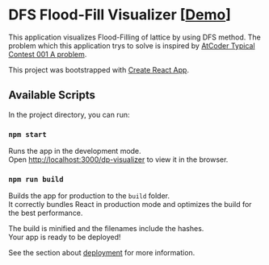 # DFS Flood-Fill Visualizer [[Demo](https://yukiyokotani.github.io/dfs-flood-fill-visualizer/)]


This application visualizes Flood-Filling of lattice by using DFS method.
The problem which this application trys to solve is inspired by [AtCoder Typical Contest 001 A problem](https://atc001.contest.atcoder.jp/tasks/dfs_a).

This project was bootstrapped with [Create React App](https://github.com/facebook/create-react-app).

## Available Scripts

In the project directory, you can run:

### `npm start`

Runs the app in the development mode.<br />
Open [http://localhost:3000/dp-visualizer](http://localhost:3000/dp-visualizer) to view it in the browser.

### `npm run build`

Builds the app for production to the `build` folder.<br />
It correctly bundles React in production mode and optimizes the build for the best performance.

The build is minified and the filenames include the hashes.<br />
Your app is ready to be deployed!

See the section about [deployment](https://facebook.github.io/create-react-app/docs/deployment) for more information.

